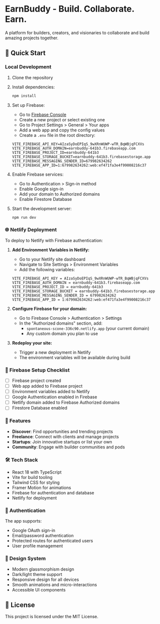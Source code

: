 # EarnBuddy - Build. Collaborate. Earn.

A platform for builders, creators, and visionaries to collaborate and build amazing projects together.

## 🚀 Quick Start

### Local Development

1. Clone the repository
2. Install dependencies:
   ```bash
   npm install
   ```

3. Set up Firebase:
   - Go to [Firebase Console](https://console.firebase.google.com/)
   - Create a new project or select existing one
   - Go to Project Settings > General > Your apps
   - Add a web app and copy the config values
   - Create a `.env` file in the root directory:

   ```env
   VITE_FIREBASE_API_KEY=AIzaSyDoEPIqS_9wXRnWUWP-wTR_BqWBjqFCXVs
   VITE_FIREBASE_AUTH_DOMAIN=earnbuddy-641b3.firebaseapp.com
   VITE_FIREBASE_PROJECT_ID=earnbuddy-641b3
   VITE_FIREBASE_STORAGE_BUCKET=earnbuddy-641b3.firebasestorage.app
   VITE_FIREBASE_MESSAGING_SENDER_ID=679982634262
   VITE_FIREBASE_APP_ID=1:679982634262:web:ef471fa3e4f99008216c37
   ```

4. Enable Firebase services:
   - Go to Authentication > Sign-in method
   - Enable Google sign-in
   - Add your domain to Authorized domains
   - Enable Firestore Database

5. Start the development server:
   ```bash
   npm run dev
   ```

### 🌐 Netlify Deployment

To deploy to Netlify with Firebase authentication:

1. **Add Environment Variables in Netlify:**
   - Go to your Netlify site dashboard
   - Navigate to Site Settings > Environment Variables
   - Add the following variables:

   ```
   VITE_FIREBASE_API_KEY = AIzaSyDoEPIqS_9wXRnWUWP-wTR_BqWBjqFCXVs
   VITE_FIREBASE_AUTH_DOMAIN = earnbuddy-641b3.firebaseapp.com
   VITE_FIREBASE_PROJECT_ID = earnbuddy-641b3
   VITE_FIREBASE_STORAGE_BUCKET = earnbuddy-641b3.firebasestorage.app
   VITE_FIREBASE_MESSAGING_SENDER_ID = 679982634262
   VITE_FIREBASE_APP_ID = 1:679982634262:web:ef471fa3e4f99008216c37
   ```

2. **Configure Firebase for your domain:**
   - Go to Firebase Console > Authentication > Settings
   - In the "Authorized domains" section, add:
     - `spontaneous-scone-336c90.netlify.app` (your current domain)
     - Any custom domain you plan to use

3. **Redeploy your site:**
   - Trigger a new deployment in Netlify
   - The environment variables will be available during build

### 🔧 Firebase Setup Checklist

- [ ] Firebase project created
- [ ] Web app added to Firebase project
- [ ] Environment variables added to Netlify
- [ ] Google Authentication enabled in Firebase
- [ ] Netlify domain added to Firebase Authorized domains
- [ ] Firestore Database enabled

### 📱 Features

- **Discover**: Find opportunities and trending projects
- **Freelance**: Connect with clients and manage projects
- **Startups**: Join innovative startups or list your own
- **Community**: Engage with builder communities and pods

### 🛠️ Tech Stack

- React 18 with TypeScript
- Vite for build tooling
- Tailwind CSS for styling
- Framer Motion for animations
- Firebase for authentication and database
- Netlify for deployment

### 🔐 Authentication

The app supports:
- Google OAuth sign-in
- Email/password authentication
- Protected routes for authenticated users
- User profile management

### 🎨 Design System

- Modern glassmorphism design
- Dark/light theme support
- Responsive design for all devices
- Smooth animations and micro-interactions
- Accessible UI components

## 📄 License

This project is licensed under the MIT License.